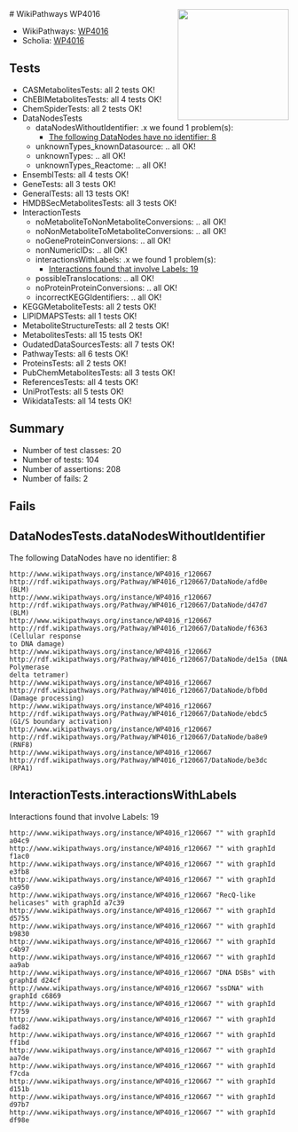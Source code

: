 <img style="float: right; width: 200px" src="https://upload.wikimedia.org/wikipedia/commons/thumb/8/83/Wplogo_with_text_500.png/640px-Wplogo_with_text_500.png" />
# WikiPathways WP4016

* WikiPathways: [WP4016](https://new.wikipathways.org/pathways/WP4016)
* Scholia: [WP4016](https://scholia.toolforge.org/wikipathways/WP4016)
## Tests
* CASMetabolitesTests: all 2 tests OK!
* ChEBIMetabolitesTests: all 4 tests OK!
* ChemSpiderTests: all 2 tests OK!
* DataNodesTests
    * dataNodesWithoutIdentifier: .x we found 1 problem(s):
        * [The following DataNodes have no identifier: 8](#d2d32fa7)
    * unknownTypes_knownDatasource: .. all OK!
    * unknownTypes: .. all OK!
    * unknownTypes_Reactome: .. all OK!
* EnsemblTests: all 4 tests OK!
* GeneTests: all 3 tests OK!
* GeneralTests: all 13 tests OK!
* HMDBSecMetabolitesTests: all 3 tests OK!
* InteractionTests
    * noMetaboliteToNonMetaboliteConversions: .. all OK!
    * noNonMetaboliteToMetaboliteConversions: .. all OK!
    * noGeneProteinConversions: .. all OK!
    * nonNumericIDs: .. all OK!
    * interactionsWithLabels: .x we found 1 problem(s):
        * [Interactions found that involve Labels: 19](#fe97a8c1)
    * possibleTranslocations: .. all OK!
    * noProteinProteinConversions: .. all OK!
    * incorrectKEGGIdentifiers: .. all OK!
* KEGGMetaboliteTests: all 2 tests OK!
* LIPIDMAPSTests: all 1 tests OK!
* MetaboliteStructureTests: all 2 tests OK!
* MetabolitesTests: all 15 tests OK!
* OudatedDataSourcesTests: all 7 tests OK!
* PathwayTests: all 6 tests OK!
* ProteinsTests: all 2 tests OK!
* PubChemMetabolitesTests: all 3 tests OK!
* ReferencesTests: all 4 tests OK!
* UniProtTests: all 5 tests OK!
* WikidataTests: all 14 tests OK!


## Summary

* Number of test classes: 20
* Number of tests: 104
* Number of assertions: 208
* Number of fails: 2

## Fails

<a name="d2d32fa7" />

## DataNodesTests.dataNodesWithoutIdentifier

The following DataNodes have no identifier: 8
```
http://www.wikipathways.org/instance/WP4016_r120667 http://rdf.wikipathways.org/Pathway/WP4016_r120667/DataNode/afd0e (BLM)
http://www.wikipathways.org/instance/WP4016_r120667 http://rdf.wikipathways.org/Pathway/WP4016_r120667/DataNode/d47d7 (BLM)
http://www.wikipathways.org/instance/WP4016_r120667 http://rdf.wikipathways.org/Pathway/WP4016_r120667/DataNode/f6363 (Cellular response
to DNA damage)
http://www.wikipathways.org/instance/WP4016_r120667 http://rdf.wikipathways.org/Pathway/WP4016_r120667/DataNode/de15a (DNA Polymerase
delta tetramer)
http://www.wikipathways.org/instance/WP4016_r120667 http://rdf.wikipathways.org/Pathway/WP4016_r120667/DataNode/bfb0d (Damage processing)
http://www.wikipathways.org/instance/WP4016_r120667 http://rdf.wikipathways.org/Pathway/WP4016_r120667/DataNode/ebdc5 (G1/S boundary activation)
http://www.wikipathways.org/instance/WP4016_r120667 http://rdf.wikipathways.org/Pathway/WP4016_r120667/DataNode/ba8e9 (RNF8)
http://www.wikipathways.org/instance/WP4016_r120667 http://rdf.wikipathways.org/Pathway/WP4016_r120667/DataNode/be3dc (RPA1)
```

<a name="fe97a8c1" />

## InteractionTests.interactionsWithLabels

Interactions found that involve Labels: 19
```
http://www.wikipathways.org/instance/WP4016_r120667 "" with graphId a04c9
http://www.wikipathways.org/instance/WP4016_r120667 "" with graphId f1ac0
http://www.wikipathways.org/instance/WP4016_r120667 "" with graphId e3fb8
http://www.wikipathways.org/instance/WP4016_r120667 "" with graphId ca950
http://www.wikipathways.org/instance/WP4016_r120667 "RecQ-like helicases" with graphId a7c39
http://www.wikipathways.org/instance/WP4016_r120667 "" with graphId d5755
http://www.wikipathways.org/instance/WP4016_r120667 "" with graphId b9830
http://www.wikipathways.org/instance/WP4016_r120667 "" with graphId c4b97
http://www.wikipathways.org/instance/WP4016_r120667 "" with graphId aa9ab
http://www.wikipathways.org/instance/WP4016_r120667 "DNA DSBs" with graphId d24cf
http://www.wikipathways.org/instance/WP4016_r120667 "ssDNA" with graphId c6869
http://www.wikipathways.org/instance/WP4016_r120667 "" with graphId f7759
http://www.wikipathways.org/instance/WP4016_r120667 "" with graphId fad82
http://www.wikipathways.org/instance/WP4016_r120667 "" with graphId ff1bd
http://www.wikipathways.org/instance/WP4016_r120667 "" with graphId aa7de
http://www.wikipathways.org/instance/WP4016_r120667 "" with graphId f7cda
http://www.wikipathways.org/instance/WP4016_r120667 "" with graphId d151b
http://www.wikipathways.org/instance/WP4016_r120667 "" with graphId d97b7
http://www.wikipathways.org/instance/WP4016_r120667 "" with graphId df98e
```

